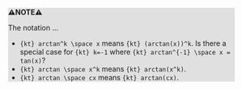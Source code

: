<div style="margin:2em; background-color: #e0e0e0;">

<strong>⚠️NOTE️️️⚠️</strong>

The notation ...

* `{kt} arctan^k \space x` means `{kt} (arctan(x))^k`. Is there a special case for `{kt} k=-1` where `{kt} arctan^{-1} \space x = tan(x)`?
* `{kt} arctan \space x^k` means `{kt} arctan(x^k)`.
* `{kt} arctan \space cx` means `{kt} arctan(cx)`.
</div>

